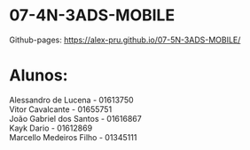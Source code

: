 # 07-4N-3ADS-MOBILE

Github-pages: https://alex-pru.github.io/07-5N-3ADS-MOBILE/

# Alunos:

Alessandro de Lucena - 01613750 <br>
Vitor Cavalcante - 01655751 <br>
João Gabriel dos Santos - 01616867 <br>
Kayk Dario - 01612869 <br>
Marcello Medeiros Filho - 01345111 <br>
